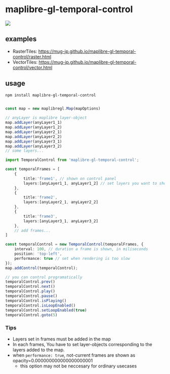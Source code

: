# maplibre-gl-temporal-control

<img src='./imgs/anime.gif'>

## examples

- RasterTiles: <https://mug-jp.github.io/maplibre-gl-temporal-control/raster.html>
- VectorTiles: <https://mug-jp.github.io/maplibre-gl-temporal-control/vector.html>

## usage

```sh
npm install maplibre-gl-temporal-control
```

```typescript

const map = new maplibregl.Map(mapOptions)

// anyLayer is maplibre layer-object
map.addLayer(anyLayer1_1)
map.addLayer(anyLayer1_2)
map.addLayer(anyLayer2_1)
map.addLayer(anyLayer2_2)
map.addLayer(anyLayer3_1)
map.addLayer(anyLayer3_2)
// some layers...

import TemporalControl from 'maplibre-gl-temporal-control';

const temporalFrames = [
    {
        title:'frame1', // shown on control panel
        layers:[anyLayer1_1, anyLayer1_2] // set layers you want to show at one frame...
    },
    {
        title:'frame2',
        layers:[anyLayer2_1, anyLayer2_2]
    },
    {
        title:'frame3',
        layers:[anyLayer3_1, anyLayer3_2]
    },
    // add frames...
]

const temporalControl = new TemporalControl(temporalFrames, {
    interval: 100, // duration a frame is shown, in miliseconds
    position: 'top-left',
    performance: true // set when rendering is too slow
});
map.addControl(temporalControl);

// you can control programatically
temporalControl.prev()
temporalControl.next()
temporalControl.play()
temporalControl.pause()
temporalControl.isPlaying()
temporalControl.isLoopEnabled()
temporalControl.setLoopEnabled(true)
temporalControl.goto(5)
```

### Tips

- Layers set in frames must be added in the map
- In each frames, You have to set layer-objects corresponding to the layers added to the map.
- when `performance: true`, not-current frames are shown as opacity=0.000000000000000000001
  - this option may not be neccesary for ordinary usecases
